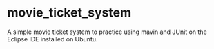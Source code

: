 # movie_ticket_system
A simple movie ticket system to practice using mavin and JUnit on the Eclipse IDE installed on Ubuntu.
